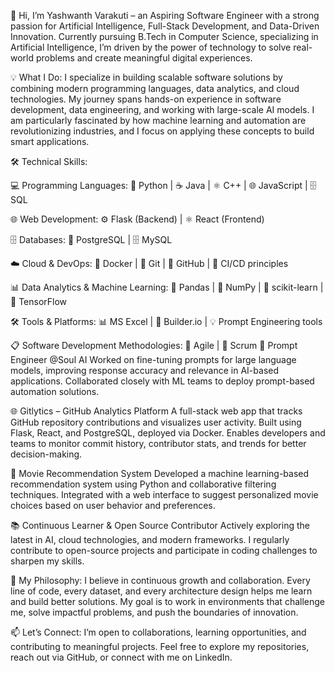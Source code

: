 👋 Hi, I’m Yashwanth Varakuti – an Aspiring Software Engineer with a strong passion for Artificial Intelligence, Full-Stack Development, and Data-Driven Innovation.
Currently pursuing B.Tech in Computer Science, specializing in Artificial Intelligence, I’m driven by the power of technology to solve real-world problems and create meaningful digital experiences.

💡 What I Do:
I specialize in building scalable software solutions by combining modern programming languages, data analytics, and cloud technologies. My journey spans hands-on experience in software development, data engineering, and working with large-scale AI models.
I am particularly fascinated by how machine learning and automation are revolutionizing industries, and I focus on applying these concepts to build smart applications.

🛠️ Technical Skills:

💻 Programming Languages:
🐍 Python | ☕ Java | ⚛️ C++ | 🌐 JavaScript | 🗄️ SQL

🌐 Web Development:
⚙️ Flask (Backend) | ⚛️ React (Frontend)

🗄️ Databases:
🐘 PostgreSQL | 🗄️ MySQL

☁️ Cloud & DevOps:
🐳 Docker | 🔧 Git | 🧱 GitHub | 🚀 CI/CD principles

📊 Data Analytics & Machine Learning:
🐼 Pandas | 🔢 NumPy | 🤖 scikit-learn | 🌟 TensorFlow

🛠️ Tools & Platforms:
📊 MS Excel | 🔧 Builder.io | 💡 Prompt Engineering tools

📋 Software Development Methodologies:
🔄 Agile | 📑 Scrum
🔧 Prompt Engineer @Soul AI
Worked on fine-tuning prompts for large language models, improving response accuracy and relevance in AI-based applications. Collaborated closely with ML teams to deploy prompt-based automation solutions.

🌐 Gitlytics – GitHub Analytics Platform
A full-stack web app that tracks GitHub repository contributions and visualizes user activity.
Built using Flask, React, and PostgreSQL, deployed via Docker. Enables developers and teams to monitor commit history, contributor stats, and trends for better decision-making.

🎯 Movie Recommendation System
Developed a machine learning-based recommendation system using Python and collaborative filtering techniques. Integrated with a web interface to suggest personalized movie choices based on user behavior and preferences.

📚 Continuous Learner & Open Source Contributor
Actively exploring the latest in AI, cloud technologies, and modern frameworks. I regularly contribute to open-source projects and participate in coding challenges to sharpen my skills.

🌱 My Philosophy:
I believe in continuous growth and collaboration. Every line of code, every dataset, and every architecture design helps me learn and build better solutions. My goal is to work in environments that challenge me, solve impactful problems, and push the boundaries of innovation.

📫 Let’s Connect:
I’m open to collaborations, learning opportunities, and contributing to meaningful projects.
Feel free to explore my repositories, reach out via GitHub, or connect with me on LinkedIn.
